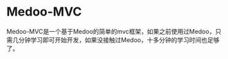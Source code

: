Medoo-MVC
=========

Medoo-MVC是一个基于Medoo的简单的mvc框架，如果之前使用过Medoo，只需几分钟学习即可开始开发，如果没接触过Medoo，十多分钟的学习时间也足够了。
